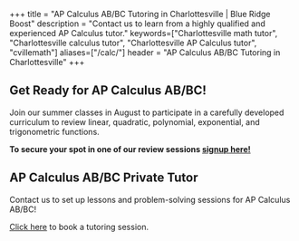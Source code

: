 +++
title = "AP Calculus AB/BC Tutoring in Charlottesville | Blue Ridge Boost"
description = "Contact us to learn from a highly qualified and experienced AP Calculus tutor."
keywords=["Charlottesville math tutor", "Charlottesville calculus tutor", "Charlottesville AP Calculus tutor", "cvillemath"]
aliases=["/calc/"]
header = "AP Calculus AB/BC Tutoring in Charlottesville"
+++

## Get Ready for AP Calculus AB/BC! 

Join our summer classes in August to participate in a carefully developed curriculum to review linear, quadratic, polynomial, exponential, and trigonometric functions.

<b>To secure your spot in one of our review sessions <a href="https://get-ready-for-the-next-school-year-with-math-reviews.cheddarup.com">signup here!</a></b>

## AP Calculus AB/BC Private Tutor

Contact us to set up lessons and problem-solving sessions for AP Calculus AB/BC!

<a href="/tutor/math/book-now/">Click here</a> to book a tutoring session.

